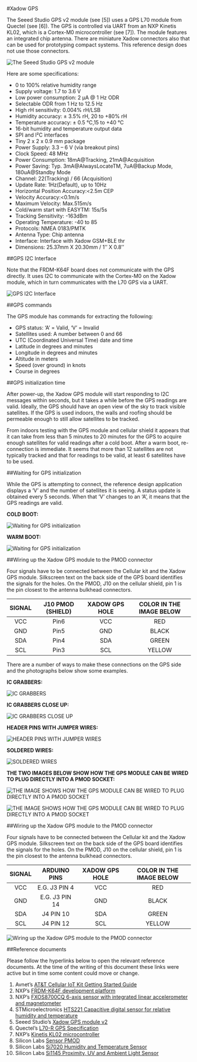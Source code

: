 #Xadow GPS

The Seeed Studio GPS v2 module (see [5]) uses a GPS L70 module from Quectel (see [6]). The GPS is controlled via
UART from an NXP Kinetis KL02, which is a Cortex-M0 microcontroller (see [7]). The module features an integrated chip
antenna. There are miniature Xadow connectors also that can be used for prototyping compact systems. This reference
design does not use those connectors.

![The Seeed Studio GPS v2 module](../images/xadow-gps/XadowGPS1.png)

Here are some specifications:

* 0 to 100% relative humidity range
* Supply voltage: 1.7 to 3.6 V
* Low power consumption: 2 μA @ 1 Hz ODR
* Selectable ODR from 1 Hz to 12.5 Hz
* High rH sensitivity: 0.004% rH/LSB
* Humidity accuracy: ± 3.5% rH, 20 to +80% rH
* Temperature accuracy: ± 0.5 °C,15 to +40 °C
* 16-bit humidity and temperature output data
* SPI and I²C interfaces
* Tiny 2 x 2 x 0.9 mm package
* Power Supply: 3.3 – 6 V (via breakout pins)
* Clock Speed: 48 MHz
* Power Consumption: 18mA@Tracking, 21mA@Acquisition
* Power Saving: Typ. 3mA@AlwaysLocateTM, 7uA@Backup Mode, 180uA@Standby Mode
* Channel: 22(Tracking) / 66 (Acquisition)
* Update Rate: 1Hz(Default), up to 10Hz
* Horizontal Position Accuracy:<2.5m CEP
* Velocity Accuracy:<0.1m/s
* Maximum Velocity: Max.515m/s
* Cold/warm start with EASYTM: 15s/5s
* Tracking Sensitivity: -163dBm
* Operating Temperature: -40 to 85
* Protocols: NMEA 0183/PMTK
* Antenna Type: Chip antenna
* Interface: Interface with Xadow GSM+BLE thr
* Dimensions: 25.37mm X 20.30mm / 1’’ X 0.8’’

##GPS I2C Interface

Note that the FRDM-K64F board does not communicate with the GPS directly. It uses I2C to communicate with the
Cortex-M0 on the Xadow module, which in turn communicates with the L70 GPS via a UART.

![GPS I2C Interface](../images/xadow-gps/XadowGPS2.png)

##GPS commands

The GPS module has commands for extracting the following:

* GPS status: ‘A’ = Valid, ‘V’ = Invalid
* Satellites used: A number between 0 and 66
* UTC (Coordinated Universal Time) date and time
* Latitude in degrees and minutes
* Longitude in degrees and minutes
* Altitude in meters
* Speed (over ground) in knots
* Course in degrees

##GPS initialization time

After power-up, the Xadow GPS module will start responding to I2C messages within seconds, but it takes a while before
the GPS readings are valid. Ideally, the GPS should have an open view of the sky to track visible satellites. If the GPS is used
indoors, the walls and roofing should be permeable enough to still allow satellites to be tracked.

From indoors testing with the GPS module and cellular shield it appears that it can take from less than 5 minutes to 20
minutes for the GPS to acquire enough satellites for valid readings after a cold boot. After a warm boot, re-connection
is immediate. It seems that more than 12 satellites are not typically tracked and that for readings to be valid, at least 6
satellites have to be used.

##Waiting for GPS initialization

While the GPS is attempting to connect, the reference design application displays a ‘V’ and the number of satellites it is
seeing. A status update is obtained every 5 seconds. When that ‘V’ changes to an ‘A’, it means that the GPS readings are
valid.

**COLD BOOT:**

![Waiting for GPS initialization](../images/xadow-gps/XadowGPS3.png)

**WARM BOOT:**

![Waiting for GPS initialization](../images/xadow-gps/XadowGPS4.png)

##Wiring up the Xadow GPS module to the PMOD connector

Four signals have to be connected between the Cellular kit and the Xadow GPS module. Silkscreen text on the back side
of the GPS board identifies the signals for the holes. On the PMOD, J10 on the cellular shield, pin 1 is the pin closest to the
antenna bulkhead connectors.

| SIGNAL | J10 PMOD (SHIELD) | XADOW GPS HOLE | COLOR IN THE IMAGE BELOW |
|:------:|:-----------------:|:--------------:|:------------------------:|
|   VCC  |        Pin6       |       VCC      |            RED           |
|   GND  |        Pin5       |       GND      |           BLACK          |
|   SDA  |        Pin4       |       SDA      |           GREEN          |
|   SCL  |        Pin3       |       SCL      |          YELLOW          |

There are a number of ways to make these connections on the GPS side and the photographs below show some
examples.

**IC GRABBERS:**

![IC GRABBERS](../images/xadow-gps/XadowGPS5.png)

**IC GRABBERS CLOSE UP:**

![IC GRABBERS CLOSE UP](../images/xadow-gps/XadowGPS6.png)

**HEADER PINS WITH JUMPER WIRES:**

![HEADER PINS WITH JUMPER WIRES](../images/xadow-gps/XadowGPS7.png)

**SOLDERED WIRES:**

![SOLDERED WIRES](../images/xadow-gps/XadowGPS8.png)

**THE TWO IMAGES BELOW SHOW HOW THE GPS MODULE CAN BE WIRED TO PLUG DIRECTLY INTO A PMOD SOCKET:**

![THE IMAGE SHOWS HOW THE GPS MODULE CAN BE WIRED TO PLUG DIRECTLY INTO A PMOD SOCKET](../images/xadow-gps/XadowGPS9.png)

![THE IMAGE SHOWS HOW THE GPS MODULE CAN BE WIRED TO PLUG DIRECTLY INTO A PMOD SOCKET](../images/xadow-gps/XadowGPS10.png)

##Wiring up the Xadow GPS module to the PMOD connector

Four signals have to be connected between the Cellular kit and the Xadow GPS module. Silkscreen text on the back side
of the GPS board identifies the signals for the holes. On the PMOD, J10 on the cellular shield, pin 1 is the pin closest to the
antenna bulkhead connectors.

| SIGNAL |  ARDUINO PINS  | XADOW GPS HOLE | COLOR IN THE IMAGE BELOW |
|:------:|:--------------:|:--------------:|:------------------------:|
|   VCC  |  E.G. J3 PIN 4 |       VCC      |            RED           |
|   GND  | E.G. J3 PIN 14 |       GND      |           BLACK          |
|   SDA  |    J4 PIN 10   |       SDA      |           GREEN          |
|   SCL  |    J4 PIN 12   |       SCL      |          YELLOW          |

![Wiring up the Xadow GPS module to the PMOD connector](../images/xadow-gps/XadowGPS11.png)

##Reference documents

Please follow the hyperlinks below to open the relevant reference documents. At the time of the writing of
this document these links were active but in time some content could move or change.

1. Avnet’s  [AT&T Cellular IoT Kit Getting Started Guide](http://cloudconnectkits.org/product/att-cellular-iot-starter-kit "cloudconnectkits.org/product/att-cellular-iot-starter-kit")
2. NXP’s [FRDM-K64F development platform](https://developer.mbed.org/platforms/FRDM-K64F/ "developer.mbed.org/platforms/FRDM-K64F/")
3. NXP’s [FXOS8700CQ 6-axis sensor with integrated linear accelerometer and magnetometer](http://www.nxp.com/files/sensors/doc/data_sheet/FXOS8700CQ.pdf "www.nxp.com/files/sensors/doc/data_sheet/FXOS8700CQ.pdf")
4. STMicroelectronics [HTS221 Capacitive digital sensor for relative humidity and temperature](http://www.st.com/content/ccc/resource/technical/document/datasheet/4d/9a/9c/ad/25/07/42/34/DM00116291.pdf/files/DM00116291.pdf/jcr:content/translations/en.DM00116291.pdf "www.st.com/content/ccc/resource/technical/document/datasheet/4d/9a/9c/ad/25/07/42/34/DM00116291.pdf/files/DM00116291.pdf/jcr:content/translations/en.DM00116291.pdf")
5. Seeed Studio’s [Xadow GPS module v2](http://www.seeedstudio.com/depot/Xadow-GPS-v2-p-2557.html "www.seeedstudio.com/depot/Xadow-GPS-v2-p-2557.html")
6. Quectel’s [L70-R GPS Specification](http://www.quectel.com/UploadFile/Product/Quectel_L70-R_GPS_Specification_V2.1.pdf "www.quectel.com/UploadFile/Product/Quectel_L70-R_GPS_Specification_V2.1.pdf")
7. NXP’s [Kinetis KL02 microcontroller](http://www.nxp.com/files/32bit/doc/data_sheet/KL02P20M48SF0.pdf?fasp=1&WT_TYPE=Data%20Sheets&WT_VENDOR=FREESCALE&WT_FILE_FORMAT=pdf&WT_ASSET=Documentation&fileExt=.pdf "www.nxp.com/files/32bit/doc/data_sheet/KL02P20M48SF0.pdf?fasp=1&WT_TYPE=Data%20Sheets&WT_VENDOR=FREESCALE&WT_FILE_FORMAT=pdf&WT_ASSET=Documentation&fileExt=.pdf")
8. Silicon Labs [Sensor PMOD](http://pages.silabs.com/rs/silabs/images/Sensor-PMD-DataSheet.pdf "pages.silabs.com/rs/silabs/images/Sensor-PMD-DataSheet.pdf")
9. Silicon Labs [Si7020 Humidity and Temperature Sensor](https://www.silabs.com/Support%20Documents%2FTechnicalDocs%2FSi7020-A20.pdf "www.silabs.com/Support%20Documents%2FTechnicalDocs%2FSi7020-A20.pdf")
10. Silicon Labs [Si1145 Proximity, UV and Ambient Light Sensor](https://www.silabs.com/Support%20Documents/TechnicalDocs/Si1145-46-47.pdf "www.silabs.com/Support%20Documents/TechnicalDocs/Si1145-46-47.pdf")